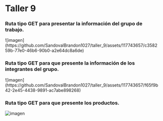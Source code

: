 <h1>Taller 9</h1>
<h3>Ruta tipo GET  para presentar la información del grupo de trabajo.</h3>
![imagen](https://github.com/SandovalBrandon1027/taller_9/assets/117743657/c358259b-77e0-46b6-90b0-a2e64dc8a6de) <br>
<h3>Ruta tipo GET para que presente la información de los integrantes del grupo.</h3>
![imagen](https://github.com/SandovalBrandon1027/taller_9/assets/117743657/f65f9b42-2e45-4438-9891-ac7abe898268) <br>

<h3>Ruta tipo GET para que presente los productos.</h3>

![imagen](https://github.com/SandovalBrandon1027/taller_9/assets/117743657/0fea1bcd-a490-49ca-9fa6-c4e6177eb71e) <br>



